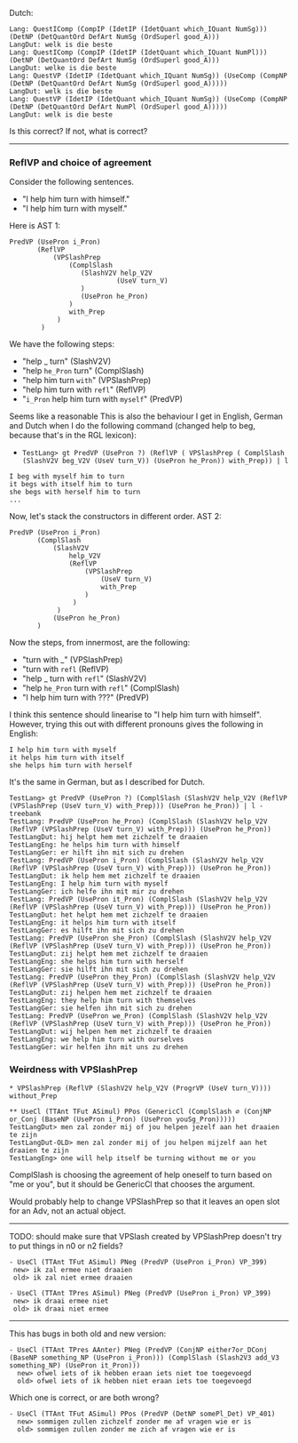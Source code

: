 Dutch:

```Lang> p -cat=QCl "which is the best" | l -treebank -lang=Dut
Lang: QuestIComp (CompIP (IdetIP (IdetQuant which_IQuant NumSg))) (DetNP (DetQuantOrd DefArt NumSg (OrdSuperl good_A)))
LangDut: welk is die beste
Lang: QuestIComp (CompIP (IdetIP (IdetQuant which_IQuant NumPl))) (DetNP (DetQuantOrd DefArt NumSg (OrdSuperl good_A)))
LangDut: welke is die beste
Lang: QuestVP (IdetIP (IdetQuant which_IQuant NumSg)) (UseComp (CompNP (DetNP (DetQuantOrd DefArt NumSg (OrdSuperl good_A)))))
LangDut: welk is die beste
Lang: QuestVP (IdetIP (IdetQuant which_IQuant NumSg)) (UseComp (CompNP (DetNP (DetQuantOrd DefArt NumPl (OrdSuperl good_A)))))
LangDut: welk is die beste
```

Is this correct? If not, what is correct?

***

### ReflVP and choice of agreement

Consider the following sentences.

* "I help him turn with himself."
* "I help him turn with myself."

Here is AST 1:

```
PredVP (UsePron i_Pron) 
       (ReflVP 
           (VPSlashPrep 
               (ComplSlash 
                  (SlashV2V help_V2V 
                           (UseV turn_V)
                  )
                  (UsePron he_Pron)
               ) 
               with_Prep
            )
        )
```

We have the following steps: 
* "help _ turn" (SlashV2V)
* "help `he_Pron` turn" (ComplSlash)
* "help him turn `with`" (VPSlashPrep)
* "help him turn with `refl`" (ReflVP)
* "`i_Pron` help him turn with `myself`" (PredVP)

Seems like a reasonable This is also the behaviour I get in English, German and Dutch when I do the following command (changed help to beg, because that's in the RGL lexicon):

* `TestLang> gt PredVP (UsePron ?) (ReflVP ( VPSlashPrep ( ComplSlash (SlashV2V beg_V2V (UseV turn_V)) (UsePron he_Pron)) with_Prep)) | l`


```
I beg with myself him to turn
it begs with itself him to turn
she begs with herself him to turn
...
```

Now, let's stack the constructors in different order. AST 2:

```
PredVP (UsePron i_Pron) 
       (ComplSlash 
           (SlashV2V 
               help_V2V 
               (ReflVP 
                   (VPSlashPrep 
                       (UseV turn_V) 
                       with_Prep
                   )
                )
            )
           (UsePron he_Pron)
       )
```

Now the steps, from innermost, are the following:

* "turn with _" (VPSlashPrep)
* "turn with `refl` (ReflVP)
* "help _ turn with `refl`" (SlashV2V)
* "help `he_Pron` turn with `refl`" (ComplSlash)
* "I help him turn with ???" (PredVP)

I think this sentence should linearise to "I help him turn with himself". However, trying this out with different pronouns gives the following in English:

```
I help him turn with myself
it helps him turn with itself
she helps him turn with herself
```

It's the same in German, but as I described for Dutch.

```
TestLang> gt PredVP (UsePron ?) (ComplSlash (SlashV2V help_V2V (ReflVP (VPSlashPrep (UseV turn_V) with_Prep))) (UsePron he_Pron)) | l -treebank
TestLang: PredVP (UsePron he_Pron) (ComplSlash (SlashV2V help_V2V (ReflVP (VPSlashPrep (UseV turn_V) with_Prep))) (UsePron he_Pron))
TestLangDut: hij helpt hem met zichzelf te draaien
TestLangEng: he helps him turn with himself
TestLangGer: er hilft ihn mit sich zu drehen
TestLang: PredVP (UsePron i_Pron) (ComplSlash (SlashV2V help_V2V (ReflVP (VPSlashPrep (UseV turn_V) with_Prep))) (UsePron he_Pron))
TestLangDut: ik help hem met zichzelf te draaien
TestLangEng: I help him turn with myself
TestLangGer: ich helfe ihn mit mir zu drehen
TestLang: PredVP (UsePron it_Pron) (ComplSlash (SlashV2V help_V2V (ReflVP (VPSlashPrep (UseV turn_V) with_Prep))) (UsePron he_Pron))
TestLangDut: het helpt hem met zichzelf te draaien
TestLangEng: it helps him turn with itself
TestLangGer: es hilft ihn mit sich zu drehen
TestLang: PredVP (UsePron she_Pron) (ComplSlash (SlashV2V help_V2V (ReflVP (VPSlashPrep (UseV turn_V) with_Prep))) (UsePron he_Pron))
TestLangDut: zij helpt hem met zichzelf te draaien
TestLangEng: she helps him turn with herself
TestLangGer: sie hilft ihn mit sich zu drehen
TestLang: PredVP (UsePron they_Pron) (ComplSlash (SlashV2V help_V2V (ReflVP (VPSlashPrep (UseV turn_V) with_Prep))) (UsePron he_Pron))
TestLangDut: zij helpen hem met zichzelf te draaien
TestLangEng: they help him turn with themselves
TestLangGer: sie helfen ihn mit sich zu drehen
TestLang: PredVP (UsePron we_Pron) (ComplSlash (SlashV2V help_V2V (ReflVP (VPSlashPrep (UseV turn_V) with_Prep))) (UsePron he_Pron))
TestLangDut: wij helpen hem met zichzelf te draaien
TestLangEng: we help him turn with ourselves
TestLangGer: wir helfen ihn mit uns zu drehen
```


### Weirdness with VPSlashPrep

```
* VPSlashPrep (ReflVP (SlashV2V help_V2V (ProgrVP (UseV turn_V)))) without_Prep

** UseCl (TTAnt TFut ASimul) PPos (GenericCl (ComplSlash ∅ (ConjNP or_Conj (BaseNP (UsePron i_Pron) (UsePron youSg_Pron)))))
TestLangDut> men zal zonder mij of jou helpen jezelf aan het draaien te zijn
TestLangDut-OLD> men zal zonder mij of jou helpen mijzelf aan het draaien te zijn
TestLangEng> one will help itself be turning without me or you
```

ComplSlash is choosing the agreement of help oneself to turn based on "me or you", but it should be GenericCl that chooses the argument.

Would probably help to change VPSlashPrep so that it leaves an open slot for an Adv, not an actual object.

***

TODO: should make sure that VPSlash created by VPSlashPrep doesn't try to put things in n0 or n2 fields?

```
- UseCl (TTAnt TFut ASimul) PNeg (PredVP (UsePron i_Pron) VP_399)
 new> ik zal ermee niet draaien
 old> ik zal niet ermee draaien

- UseCl (TTAnt TPres ASimul) PNeg (PredVP (UsePron i_Pron) VP_399)
 new> ik draai ermee niet
 old> ik draai niet ermee
```

***

This has bugs in both old and new version:

```
- UseCl (TTAnt TPres AAnter) PNeg (PredVP (ConjNP either7or_DConj (BaseNP something_NP (UsePron i_Pron))) (ComplSlash (Slash2V3 add_V3 something_NP) (UsePron it_Pron)))
  new> ofwel iets of ik hebben eraan iets niet toe toegevoegd
  old> ofwel iets of ik hebben niet eraan iets toe toegevoegd
  ```

Which one is correct, or are both wrong?

```
- UseCl (TTAnt TFut ASimul) PPos (PredVP (DetNP somePl_Det) VP_401)
  new> sommigen zullen zichzelf zonder me af vragen wie er is
  old> sommigen zullen zonder me zich af vragen wie er is
```
